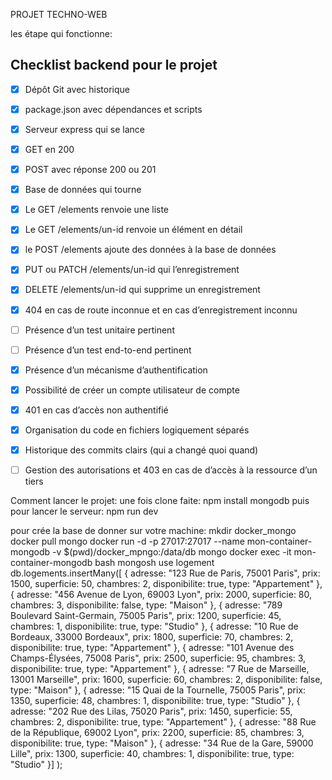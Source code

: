 PROJET TECHNO-WEB


les étape qui fonctionne:
## Checklist backend pour le projet 
- [X] Dépôt Git avec historique
- [X] package.json avec dépendances et scripts
- [X] Serveur express qui se lance
- [X] GET en 200
- [X] POST avec réponse 200 ou 201
- [X] Base de données qui tourne
- [X] Le GET /elements renvoie une liste
- [X] Le GET /elements/un-id renvoie un élément en détail
- [X] le POST /elements ajoute des données à la base de données
- [X] PUT ou PATCH /elements/un-id qui l’enregistrement
- [X] DELETE /elements/un-id qui supprime un enregistrement
- [X] 404 en cas de route inconnue et en cas d’enregistrement inconnu 
- [ ] Présence d’un test unitaire pertinent
- [ ] Présence d’un test end-to-end pertinent
- [X] Présence d’un mécanisme d’authentification
- [X] Possibilité de créer un compte utilisateur de compte
- [X] 401 en cas d’accès non authentifié
- [X] Organisation du code en fichiers logiquement séparés
- [X] Historique des commits clairs (qui a changé quoi quand)
- [ ] Gestion des autorisations et 403 en cas de d’accès à la ressource d’un tiers


Comment lancer le projet:
une fois clone faite: npm install mongodb
puis pour lancer le serveur: npm run dev


pour crée la base de donner sur votre machine:
mkdir docker_mongo
docker pull mongo
docker run -d -p 27017:27017 --name mon-container-mongodb -v $(pwd)/docker_mpngo:/data/db mongo
docker exec -it mon-container-mongodb bash
mongosh
use logement
db.logements.insertMany([ { adresse: "123 Rue de Paris, 75001 Paris", prix: 1500, superficie: 50, chambres: 2, disponibilite: true, type: "Appartement" }, { adresse: "456 Avenue de Lyon, 69003 Lyon", prix: 2000, superficie: 80, chambres: 3, disponibilite: false, type: "Maison" }, { adresse: "789 Boulevard Saint-Germain, 75005 Paris", prix: 1200, superficie: 45, chambres: 1, disponibilite: true, type: "Studio" }, { adresse: "10 Rue de Bordeaux, 33000 Bordeaux", prix: 1800, superficie: 70, chambres: 2, disponibilite: true, type: "Appartement" }, { adresse: "101 Avenue des Champs-Élysées, 75008 Paris", prix: 2500, superficie: 95, chambres: 3, disponibilite: true, type: "Appartement" }, { adresse: "7 Rue de Marseille, 13001 Marseille", prix: 1600, superficie: 60, chambres: 2, disponibilite: false, type: "Maison" }, { adresse: "15 Quai de la Tournelle, 75005 Paris", prix: 1350, superficie: 48, chambres: 1, disponibilite: true, type: "Studio" }, { adresse: "202 Rue des Lilas, 75020 Paris", prix: 1450, superficie: 55, chambres: 2, disponibilite: true, type: "Appartement" }, { adresse: "88 Rue de la République, 69002 Lyon", prix: 2200, superficie: 85, chambres: 3, disponibilite: true, type: "Maison" }, { adresse: "34 Rue de la Gare, 59000 Lille", prix: 1300, superficie: 40, chambres: 1, disponibilite: true, type: "Studio" }] );

